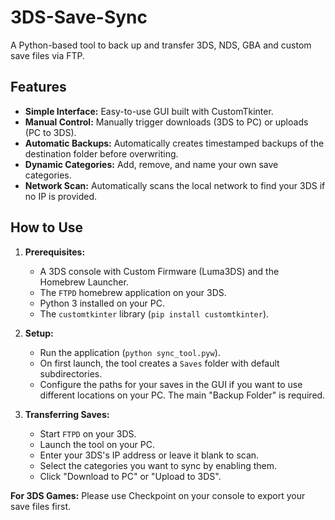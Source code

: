 # 3DS-Save-Sync
A Python-based tool to back up and transfer 3DS, NDS,  GBA and custom save files via FTP.

## Features

-   **Simple Interface:** Easy-to-use GUI built with CustomTkinter.
-   **Manual Control:** Manually trigger downloads (3DS to PC) or uploads (PC to 3DS).
-   **Automatic Backups:** Automatically creates timestamped backups of the destination folder before overwriting.
-   **Dynamic Categories:** Add, remove, and name your own save categories.
-   **Network Scan:** Automatically scans the local network to find your 3DS if no IP is provided.

## How to Use

1.  **Prerequisites:**
    -   A 3DS console with Custom Firmware (Luma3DS) and the Homebrew Launcher.
    -   The `FTPD` homebrew application on your 3DS.
    -   Python 3 installed on your PC.
    -   The `customtkinter` library (`pip install customtkinter`).

2.  **Setup:**
    -   Run the application (`python sync_tool.pyw`).
    -   On first launch, the tool creates a `Saves` folder with default subdirectories.
    -   Configure the paths for your saves in the GUI if you want to use different locations on your PC. The main "Backup Folder" is required.

3.  **Transferring Saves:**
    -   Start `FTPD` on your 3DS.
    -   Launch the tool on your PC.
    -   Enter your 3DS's IP address or leave it blank to scan.
    -   Select the categories you want to sync by enabling them.
    -   Click "Download to PC" or "Upload to 3DS".


**For 3DS Games:** Please use Checkpoint on your console to export your save files first.
